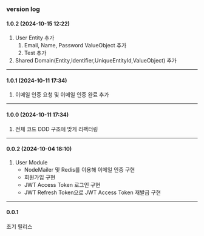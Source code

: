 ### version log

#### 1.0.2 (2024-10-15 12:22)

1. User Entity 추가
   1. Email, Name, Password ValueObject 추가
   2. Test 추가
2. Shared Domain(Entity,Identifier,UniqueEntityId,ValueObject) 추가

***

#### 1.0.1 (2024-10-11 17:34)

1. 이메일 인증 요청 및 이메일 인증 완료 추가

***

#### 1.0.0 (2024-10-11 17:34)

1. 전체 코드 DDD 구조에 맞게 리팩터링
   
***

#### 0.0.2 (2024-10-04 18:10)

1. User Module 
   * NodeMailer 및 Redis를 이용해 이메일 인증 구현
   * 회원가입 구현
   * JWT Access Token 로그인 구현
   * JWT Refresh Token으로 JWT Access Token 재발급 구현

***

#### 0.0.1 

초기 릴리스

